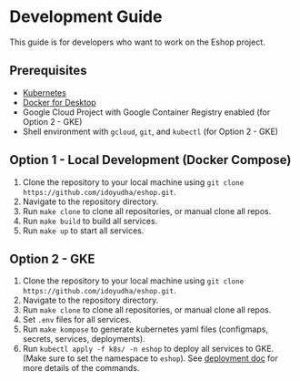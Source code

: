 # Development Guide
This guide is for developers who want to work on the Eshop project.

## Prerequisites
- [Kubernetes](https://kubernetes.io/)
- [Docker for Desktop](https://www.docker.com/)
- Google Cloud Project with Google Container Registry enabled (for Option 2 - GKE)
- Shell environment with `gcloud`, `git`, and `kubectl` (for Option 2 - GKE)

## Option 1 - Local Development (Docker Compose)
1. Clone the repository to your local machine using `git clone https://github.com/idoyudha/eshop.git`.
2. Navigate to the repository directory.
3. Run `make clone` to clone all repositories, or manual clone all repos.
4. Run `make build` to build all services.
5. Run `make up` to start all services.

## Option 2 - GKE
1. Clone the repository to your local machine using `git clone https://github.com/idoyudha/eshop.git`.
2. Navigate to the repository directory.
3. Run `make clone` to clone all repositories, or manual clone all repos.
4. Set `.env` files for all services.
5. Run `make kompose` to generate kubernetes yaml files (configmaps, secrets, services, deployments).
6. Run `kubectl apply -f k8s/ -n eshop` to deploy all services to GKE. (Make sure to set the namespace to `eshop`).
See [deployment doc](/docs/deployment.md) for more details of the commands.

